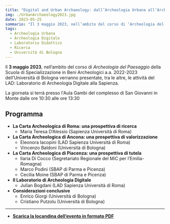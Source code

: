 ```yaml
---
title: "Digital and Urban Archaeology: dall’Archeologia Urbana all’Archeologia Digitale"
img: ./UrbanArchaeology2023.jpg
date: 2023-05-25
sommario: "Il 3 maggio 2023, nell’ambito del corso di ‘Archeologia del Paesaggio’ della Scuola di Specializzazione in Beni Archeologici 2022-2023 dell’Università di Bologna verranno presentate le attività del LAD: Laboratorio di Archeologia Digitale alla Sapienza"
tags:
  - Archeologia Urbana
  - Archeologia Digitale
  - Laboratorio Didattico
  - Ricerca
  - Università di Bologna
---
```



Il **3 maggio 2023**, nell’ambito del corso di *Archeologia del Paesaggio* della Scuola di Specializzazione in Beni Archeologici a.a. 2022-2023 dell’Università di Bologna verranno presentate, tra le altre, le attività del LAD: Laboratorio di Archeologia Digitale alla Sapienza.

La giornata si terrà presso l'Aula Gambi del complesso di San Giovanni in Monte dalle ore 10:30 alle ore 13:30

## Programma

- **La Carta Archeologica di Roma: una prospettiva di ricerca**
  - Maria Teresa D’Alessio (Sapienza Università di Roma)
- **La Carta Archeologica di Ancona: una prospettiva di valorizzazione**
  - Eleonora Iacopini (LAD Sapienza Università di Roma)
  - Vincenzo Baldoni (Università di Bologna)
- **La Carta Archeologica di Piacenza: una prospettiva di tutela**
  - Ilaria Di Cocco (Segretariato Regionale del MiC per l’Emilia-Romagna)
  - Marco Podini (SBAP di Parma e Picenza)
  - Cecilia Moine (SBAP di Parma e Picenza)
- **Il Laboratorio di Archeologia Digitale**
  - Julian Bogdani (LAD Sapienza Università di Roma)
- **Considerazioni conclusive**
  - Enrico Giorgi (Università di Bologna)
  - Cristiano Putzolu (Università di Bologna)

---

- [**Scarica la locandina dell’evento in formato PDF**](./UrbanArchaeology2023.pdf)



